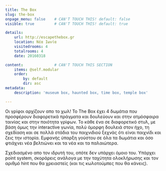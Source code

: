 ```yaml
---
title: The Box
slug: the-box
onpage_menu: false    # CAN'T TOUCH THIS! default: false
visible: true         # CAN'T TOUCH THIS! default: true

details:
    url: http://escapethebox.gr
    location: Νέα Ιωνία
    visitedrooms: 4
    totalrooms: 4
    date: 20160318

content:              # CAN'T TOUCH THIS SECTION
    items: @self.modular
    order:
        by: default
        dir: asc
metadata:
    description: 'museum box, haunted box, time box, temple box'

---
```


Οι γρίφοι αρχίζουν απο το χωλ! Το The Box έχει 4 δωμάτια που προσφέρουν διαφορετικά πράγματα και δουλεύουν και στην ατμόσφαιρα ταινίας και στην ποιότητα γρίφων. Το κάθε ένα σε διαφορετικό στυλ, με βάση όμως την interactive γωνία, πολύ όμορφη δουλειά στον
ήχο, τη σχεδίαση και σε πολλά στάδια του παιχνιδιού ξεχνάς ότι είναι παιχνίδι και ζεις την ιστορία.
 Εμφανής ύπαρξη γούστου σε όλα τα δωμάτια και όσο φτιάχνει νέα βελτιώνει και τα νέα και τα παλαιώτερα.

Σχεδιασμένο απο τον ιδρυτή του, οπότε δεν υπάρχει όμοιο του. Υπάρχει point system, σκοράρεις ανάλογα με την ταχύτητα ολοκλήρωσης και τον αριθμό hint που θα χρειαστείς (και τις κωλοτούμπες που θα κάνεις).